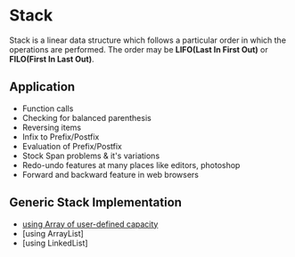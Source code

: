 # Stack
Stack is a linear data structure which follows a particular order in which the operations are performed. The order may be __LIFO(Last In First Out)__ or __FILO(First In Last Out)__.

## Application
 - Function calls
 - Checking for balanced parenthesis
 - Reversing items
 - Infix to Prefix/Postfix
 - Evaluation of Prefix/Postfix
 - Stock Span problems & it's variations
 - Redo-undo features at many places like editors, photoshop
 - Forward and backward feature in web browsers

## Generic Stack Implementation
 - [using Array of user-defined capacity](https://github.com/Jigyansu-Nanda/Data-Structures-and-Algorithms/tree/master/07.%20Stack/1.%20Generic%20Stack%20Implementation/3.%20Generic%20Stack%20using%20array%20of%20user%20defined%20capacity)
 - [using ArrayList]
 - [using LinkedList]
